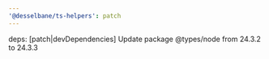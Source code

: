 ```yaml
---
'@desselbane/ts-helpers': patch
---
```


deps: [patch|devDependencies] Update package @types/node from 24.3.2 to 24.3.3
